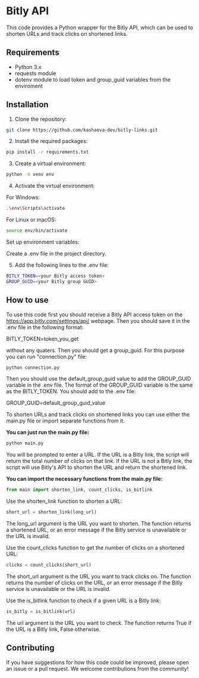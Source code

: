 # Bitly API

This code provides a Python wrapper for the Bitly API, which can be used to shorten URLs 
and track clicks on shortened links.

## Requirements
* Python 3.x
* requests module
* dotenv module to load token and group_guid variables from the enviroment
## Installation
1. Clone the repository:

```bash
git clone https://github.com/kashaeva-dev/bitly-links.git
```
2. Install the required packages:

```bash
pip install -r requirements.txt
```
3. Create a virtual environment:

```bash
python -m venv env
```
4. Activate the virtual environment:

For Windows:

```bash
.\env\Scripts\activate
```
For Linux or macOS:

```bash
source env/bin/activate
```
Set up environment variables:

Create a .env file in the project directory.

5. Add the following lines to the .env file:

```bash
BITLY_TOKEN=<your Bitly access token>
GROUP_GUID=<your Bitly group GUID>
```
## How to use
To use this code first you should receive a Bitly API access token on the
https://app.bitly.com/settings/api/ webpage. Then you should save it in the
.env file in the following format:

BITLY_TOKEN=token_you_get

without any quaters.
Then you should get a group_guid. For this purpose you can run "connection.py"
file:
```python
python connection.py
```
Then you should use the default_group_guid value to add the GROUP_GUID variable in the
.env file. The format of the GROUP_GUID variable is the same as the BITLY_TOKEN. You should
add to the .env file:

GROUP_GUID=default_group_guid_value

To shorten URLs and track clicks on shortened links you can use either the main.py
file or import separate functions from it.

**You can just run the main.py file:**
```python
python main.py
```
You will be prompted to enter a URL. If the URL is a Bitly link, the script
will return the total number of clicks on that link. If the URL is not 
a Bitly link, the script will use Bitly's API to shorten the URL and 
return the shortened link.

**You can import the necessary functions from the main.py file:**

```python
from main import shorten_link, count_clicks, is_bitlink
```
Use the shorten_link function to shorten a URL:
```python
short_url = shorten_link(long_url)
```
The long_url argument is the URL you want to shorten.
The function returns a shortened URL, or an error message if the Bitly service is unavailable or the URL is invalid.

Use the count_clicks function to get the number of clicks on a shortened URL:
```python
clicks = count_clicks(short_url)
```
The short_url argument is the URL you want to track clicks on.
The function returns the number of clicks on the URL, or an error message if the Bitly service is unavailable or the URL is invalid.

Use the is_bitlink function to check if a given URL is a Bitly link:
```python
is_bitly = is_bitlink(url)
```
The url argument is the URL you want to check.
The function returns True if the URL is a Bitly link, False otherwise.

## Contributing
If you have suggestions for how this code could be improved, please open an issue or 
a pull request. We welcome contributions from the community!
